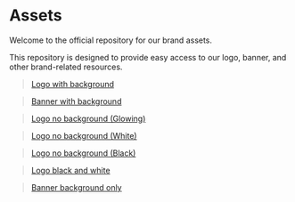 # Assets
Welcome to the official repository for our brand assets. 

This repository is designed to provide easy access to our logo, banner, and other brand-related resources.

> [Logo with background](https://github.com/HesuNET/Assets/blob/main/logo_with_background.png)

> [Banner with background](https://github.com/HesuNET/Assets/blob/main/banner_with_background.png)

> [Logo no background (Glowing)](https://github.com/HesuNET/Assets/blob/main/logo_no_background_glowing.png)

> [Logo no background (White)](https://github.com/HesuNET/Assets/blob/main/logo_no_background_white.png)

> [Logo no background (Black)](https://github.com/HesuNET/Assets/blob/main/logo_no_background_black.png)

> [Logo black and white](https://github.com/HesuNET/Assets/blob/main/logo_black_and_white.png)

> [Banner background only](https://github.com/HesuNET/Assets/blob/main/banner_background.png)
